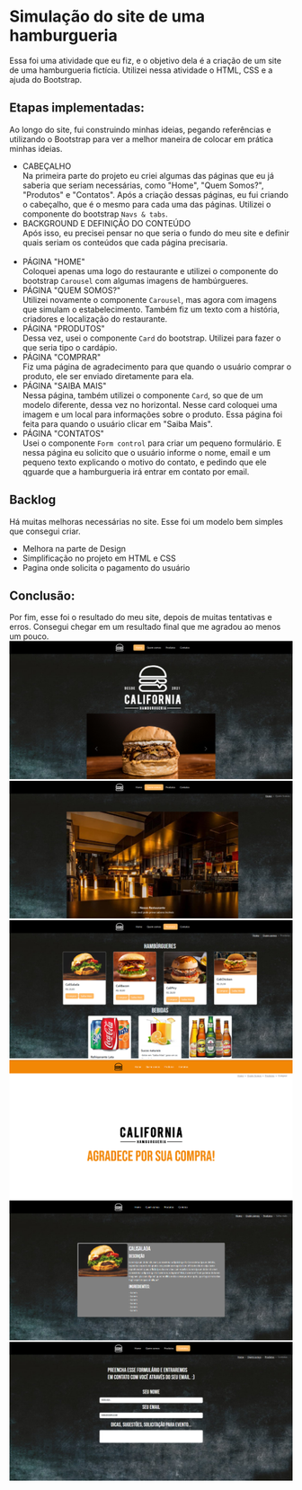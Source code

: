 # Simulação do site de uma hamburgueria
Essa foi uma atividade que eu fiz, e o objetivo dela é a criação de um site de uma hamburgueria fictícia. Utilizei nessa atividade o HTML, CSS e a ajuda do Bootstrap.
## Etapas implementadas:
Ao longo do site, fui construindo minhas ideias, pegando referências e utilizando o Bootstrap para ver a melhor maneira de colocar em prática minhas ideias.
- CABEÇALHO <br>
Na primeira parte do projeto eu criei algumas das páginas que eu já saberia que seriam necessárias, como "Home", "Quem Somos?", "Produtos" e "Contatos". Após a criação dessas páginas, eu fui criando o cabeçalho, que é o mesmo para cada uma das páginas. Utilizei o componente do bootstrap `Navs & tabs`.
- BACKGROUND E DEFINIÇÃO DO CONTEÚDO <br>
Após isso, eu precisei pensar no que seria o fundo do meu site e definir quais seriam os conteúdos que cada página precisaria.
<br> <br>
- PÁGINA "HOME" <br>
Coloquei apenas uma logo do restaurante e utilizei o componente do bootstrap `Carousel` com algumas imagens de hambúrgueres.
- PÁGINA "QUEM SOMOS?" <br>
Utilizei novamente o componente `Carousel`, mas agora com imagens que simulam o estabelecimento. Também fiz um texto com a história, criadores e localização do restaurante.
- PÁGINA "PRODUTOS" <br>
Dessa vez, usei o componente `Card` do bootstrap. Utilizei para fazer o que seria tipo o cardápio.
- PÁGINA "COMPRAR" <br>
Fiz uma página de agradecimento para que quando o usuário comprar o produto, ele ser enviado diretamente para ela.
- PÁGINA "SAIBA MAIS" <br>
Nessa página, também utilizei o componente `Card`, so que de um modelo diferente, dessa vez no horizontal.
Nesse card coloquei uma imagem e um local para informações sobre o produto. Essa página foi feita para quando o usuário clicar em "Saiba Mais".
- PÁGINA "CONTATOS" <br>
Usei o componente `Form control` para criar um pequeno formulário. E nessa página eu solicito que o usuário informe o nome, email e um pequeno texto explicando o motivo do contato, e pedindo que ele qguarde que a hamburgueria irá entrar em contato por email.

## Backlog
Há muitas melhoras necessárias no site. Esse foi um modelo bem simples que consegui criar.
- Melhora na parte de Design
- Simplificação no projeto em HTML e CSS
- Pagina onde solicita o pagamento do usuário

## Conclusão:
Por fim, esse foi o resultado do meu site, depois de muitas tentativas e erros. Consegui chegar em um resultado final que me agradou ao menos um pouco. <br>
<img src="prints_site/home.png" alt="página home">
<img src="prints_site/quemsomos.png" alt="página quem somos">
<img src="prints_site/produtos.png" alt="página produtos">
<img src="prints_site/compra.png" alt="página compra">
<img src="prints_site/saibamais.png" alt="página saiba mais">
<img src="prints_site/contatos.png" alt="página saiba mais">